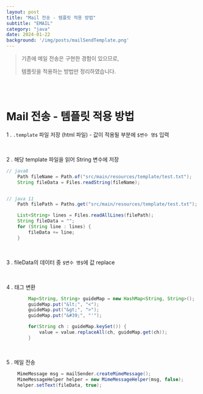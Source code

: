 ```yaml
---
layout: post
title: "Mail 전송 - 템플릿 적용 방법"
subtitle: "EMAIL"
category: "java"
date: 2024-01-22
background: '/img/posts/mailSendTemplate.png'
---
```



> 기존에 메일 전송은 구현한 경험이 있으므로, 
> 
> 템플릿을 적용하는 방법만 정리하였습니다. 
>

<br>
<br>

# Mail 전송 - 템플릿 적용 방법

1 . `.template` 파일 저장 (html 파일) - 값이 적용될 부분에 `$변수 명$` 입력

<br>

2 . 해당 template 파일을 읽어 String 변수에 저장

```java
// java8
    Path fileName = Path.of("src/main/resources/template/test.txt");
    String fileData = Files.readString(fileName);


// java 11
    Path filePath = Paths.get("src/main/resources/template/test.txt");

    List<String> lines = Files.readAllLines(filePath);
    String fileData = "";
    for (String line : lines) {
        fileData += line;
    }
```
<br>

3 . fileData의 데이터 중 `$변수 명$`에 값 replace

<br>

4 . 태그 변환

```java
        Map<String, String> guideMap = new HashMap<String, String>();
        guideMap.put("&lt;", "<");
        guideMap.put("&gt;", ">");
        guideMap.put("&#39;", "'");

        for(String ch : guideMap.keySet()) {
            value = value.replaceAll(ch, guideMap.get(ch));
        }
```

<br>

5 . 메일 전송

```java
    MimeMessage msg = mailSender.createMimeMessage();
    MimeMessageHelper helper = new MimeMessageHelper(msg, false);
    helper.setText(fileData, true); 
```

<br>


<br>
<br>
<br> 


